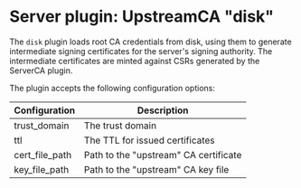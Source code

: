 # Server plugin: UpstreamCA "disk"

The `disk` plugin loads root CA credentials from disk, using them to generate
intermediate signing certificates for the server's signing authority. The
intermediate certificates are minted against CSRs generated by the ServerCA
plugin.

The plugin accepts the following configuration options:

| Configuration  | Description                           |
| -------------- | ------------------------------------- |
| trust_domain   | The trust domain                      |
| ttl            | The TTL for issued certificates       |
| cert_file_path | Path to the "upstream" CA certificate |
| key_file_path  | Path to the "upstream" CA key file    |
